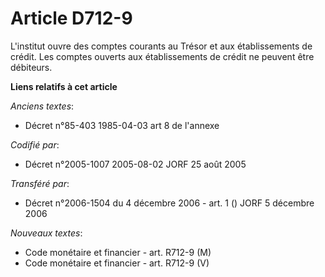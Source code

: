 # Article D712-9

L'institut ouvre des comptes courants au Trésor et aux établissements de crédit. Les comptes ouverts aux établissements de
crédit ne peuvent être débiteurs.

**Liens relatifs à cet article**

_Anciens textes_:

  - Décret n°85-403 1985-04-03 art 8 de l'annexe

_Codifié par_:

  - Décret n°2005-1007 2005-08-02 JORF 25 août 2005

_Transféré par_:

  - Décret n°2006-1504 du 4 décembre 2006 - art. 1 () JORF 5 décembre 2006

_Nouveaux textes_:

  - Code monétaire et financier - art. R712-9 (M)
  - Code monétaire et financier - art. R712-9 (V)
